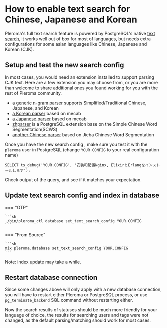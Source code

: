 # How to enable text search for Chinese, Japanese and Korean

Pleroma's full text search feature is powered by PostgreSQL's native [text search](https://www.postgresql.org/docs/current/textsearch.html), it works well out of box for most of languages, but needs extra configurations for some asian languages like Chinese, Japanese and Korean (CJK).


## Setup and test the new search config

In most cases, you would need an extension installed to support parsing CJK text. Here are a few extension you may choose from, or you are more than welcome to share additional ones you found working for you with the rest of Pleroma community.

 * [a generic n-gram parser](https://github.com/huangjimmy/pg_cjk_parser) supports Simplified/Traditional Chinese, Japanese, and Korean
 * [a Korean parser](https://github.com/i0seph/textsearch_ko) based on mecab
 * [a Japanese parser](https://www.amris.co.jp/tsja/index.html) based on mecab
 * [zhparser](https://github.com/amutu/zhparser/) is a PostgreSQL extension base on the Simple Chinese Word Segmentation(SCWS)
 * [another Chinese parser](https://github.com/jaiminpan/pg_jieba) based on Jieba Chinese Word Segmentation
 
Once you have the new search config , make sure you test it with the `pleroma` user in PostgreSQL (change `YOUR.CONFIG` to your real configuration name)
```
SELECT ts_debug('YOUR.CONFIG', '安装和配置Nginx, ElixirとErlangをインストールします');
```
Check output of the query, and see if it matches your expectation.


## Update text search config and index in database

=== "OTP"

    ```sh
    ./bin/pleroma_ctl database set_text_search_config YOUR.CONFIG
    ```

=== "From Source"

    ```sh
    mix pleroma.database set_text_search_config YOUR.CONFIG
    ```

Note: index update may take a while.

## Restart database connection
Since some changes above will only apply with a new database connection, you will have to restart either Pleroma or PostgreSQL process, or use `pg_terminate_backend` SQL command without restarting either. 

Now the search results of statuses should be much more friendly for your language of choice, the results for searching users and tags were not changed, as the default parsing/matching should work for most cases. 
